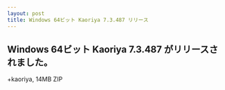 ```yaml
---
layout: post
title: Windows 64ビット Kaoriya 7.3.487 リリース
---
```


Windows 64ビット Kaoriya 7.3.487 がリリースされました。
-------------------------------------------------------

+kaoriya, 14MB ZIP
